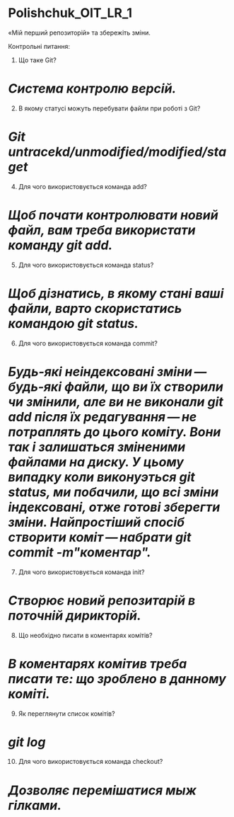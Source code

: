 # Polishchuk_OIT_LR_1
 «Мій перший репозиторій»
 та збережіть зміни.

Контрольні питання:
1.	Що таке Git?
# *Система контролю версій.*
2.	В якому статусі можуть перебувати файли при роботі з Git?
# *Git untracekd/unmodified/modified/staget*
4.	Для чого використовується команда add?
# *Щоб почати контролювати новий файл, вам треба використати команду git add.*
5.	Для чого використовується команда status?
# *Щоб дізнатись, в якому стані ваші файли, варто скористатись командою git status.*
6.	Для чого використовується команда commit?
# *Будь-які *неіндексовані* зміни — будь-які файли, що ви їх створили чи змінили, але ви не виконали git add після їх редагування — не потраплять до цього коміту. Вони так і залишаться зміненими файлами на  диску. У цьому випадку коли  виконуэться ***git status***, ми побачили, що всі зміни індексовані, отже готові зберегти зміни. Найпростіший спосіб створити коміт — набрати git ***commit -m"коментар"***.*
7.	Для чого використовується команда init?
# *Створює новий репозитарій в поточній дирикторій.*
8.	Що необхідно писати в коментарях комітів?
# *В коментарях комітив треба писати те: що зроблено в данному коміті.*
9.	Як переглянути список комітів?
# *git log*
10.	Для чого використовується команда checkout?
# *Дозволяє перемішатися мыж гілками.*
